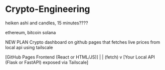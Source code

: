 # Crypto-Engineering
heiken ashi and candles, 15 minutes????

ethereum, 
bitcoin
solana


NEW PLAN 
Crypto dashboard on github pages that fetches live prices from local api using tailscale

[GitHub Pages Frontend (React or HTML/JS)]
         |
         | (fetch)
         v
[Your Local API (Flask or FastAPI) exposed via Tailscale]